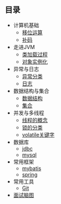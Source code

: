 ## 目录

- 计算机基础
  - [移位运算](https://github.com/fly2022/JavaInterview/blob/master/docs/%E8%AE%A1%E7%AE%97%E6%9C%BA%E5%9F%BA%E7%A1%80/%E7%A7%BB%E4%BD%8D%E8%BF%90%E7%AE%97.md)
  - [补码](https://github.com/fly2022/JavaInterview/blob/master/docs/JavaFoundation/%E8%A1%A5%E7%A0%81.md)
- 走进JVM
  - [类加载过程](https://github.com/fly2022/JavaInterview/blob/master/docs/JavaFoundation/%E8%A1%A5%E7%0%81.md)
  - [对象实例化](https://github.com/fly2022/JavaInterview/blob/master/docs/JavaFoundation/%E8%A1%A5%E7%A0%81.md)
- 异常与日志
  - [异常分类](https://github.com/fly2022/JavaInterview/blob/master/docs/exception/java%E9%9D%A2%E8%AF%95%E5%B8%B8%E8%A7%81%E5%BC%82%E5%B8%B8%E9%97%AE%E9%A2%98.md)
  - [日志](https://github.com/fly2022/JavaInterview/blob/master/docs/%E8%AE%A1%E7%AE%97%E6%9C%BA%E5%9F%BA%E7%A1%80/TCP%E4%B8%8EIP.md)
- 数据结构与集合
  - [数据结构](https://github.com/fly2022/JavaInterview/blob/master/docs/%E8%AE%A1%E7%AE%97%E6%9C%BA%E5%9F%BA%E7%A1%80/TCP%E4%B8%8EIP.md)
  - [集合](https://github.com/fly2022/JavaInterview/blob/master/docs/%E8%AE%A1%E7%AE%97%E6%9C%BA%E5%9F%BA%E7%A1%80/TCP%E4%B8%8EIP.md)
- 并发与多线程
  - [线程的概念](https://github.com/fly2022/JavaInterview/blob/master/docs/concurrent/%E5%A4%9A%E7%BA%BF%E7%A8%8B.md)
  - [锁的分类](https://github.com/fly2022/JavaInterview/blob/master/docs/concurrent/%E9%94%81%E7%9A%84%E5%88%86%E7%B1%BB.md)
  - [volatile关键字](https://github.com/fly2022/JavaInterview/blob/master/docs/concurrent/volatile%E5%85%B3%E9%94%AE%E5%AD%97.md)
- 数据库
  - [jdbc](https://github.com/fly2022/JavaInterview/blob/master/docs/mysql/JDBC.md)
  - [mysql](https://github.com/fly2022/JavaInterview/blob/master/docs/%E6%95%B0%E6%8D%AE%E5%BA%93/mysql.md)
- 常用框架
  - [mybatis](https://github.com/fly2022/JavaInterview/blob/master/docs/%E6%95%B0%E6%8D%AE%E5%BA%93/mysql.md)
  - [spring](https://github.com/fly2022/JavaInterview/blob/master/docs/%E6%95%B0%E6%8D%AE%E5%BA%93/mysql.md)
- 常用工具
  - [Git](https://github.com/fly2022/JavaInterview/blob/master/docs/tools/git%E5%B8%B8%E7%94%A8%E5%91%BD%E4%BB%A4.md)
- [面试脑图](https://naotu.baidu.com/file/246cbf2464a8fee1ab7f9bcb851dab9d)
